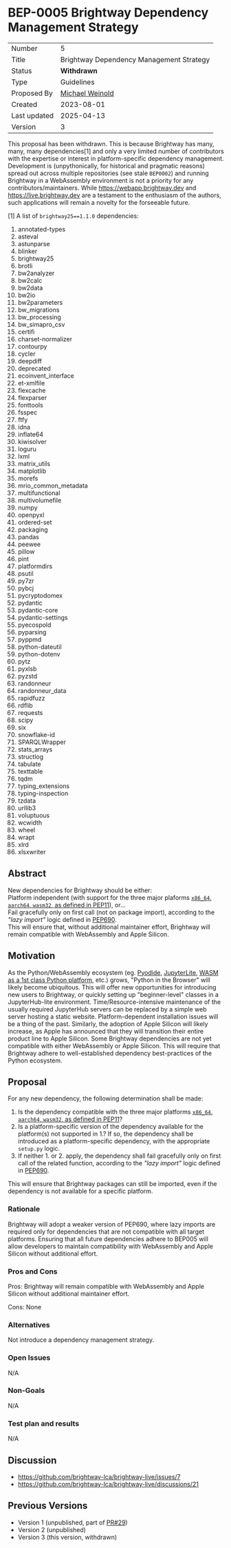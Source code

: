 # BEP-0005 Brightway Dependency Management Strategy

| | |
| - | - |
| Number | 5 |
| Title | Brightway Dependency Management Strategy |
| Status | **Withdrawn** |
| Type | Guidelines |
| Proposed By | [Michael Weinold](mailto:dev@weinold.ch) |
| Created | 2023-08-01 |
| Last updated | 2025-04-13 |
| Version | 3 |

This proposal has been withdrawn. This is because Brightway has many, many, many dependencies[1] and only a very limited number of contributors with the expertise or interest in platform-specific dependency management. Development is (unpythonically, for historical and pragmatic reasons) spread out across multiple repositories (see stale `BEP0002`) and running Brightway in a WebAssembly environment is not a priority for any contributors/maintainers. While https://webapp.brightway.dev and https://live.brightway.dev are a testament to the enthusiasm of the authors, such applications will remain a novelty for the forseeable future.

[1] A list of `brightway25==1.1.0` dependencies:

1. annotated-types
2. asteval
3. astunparse
4. blinker
5. brightway25
6. brotli
7. bw2analyzer
8. bw2calc
9. bw2data
10. bw2io
11. bw2parameters
12. bw_migrations
13. bw_processing
14. bw_simapro_csv
15. certifi
16. charset-normalizer
17. contourpy
18. cycler
19. deepdiff
20. deprecated
21. ecoinvent_interface
22. et-xmlfile
23. flexcache
24. flexparser
25. fonttools
26. fsspec
27. ftfy
28. idna
29. inflate64
30. kiwisolver
31. loguru
32. lxml
33. matrix_utils
34. matplotlib
35. morefs
36. mrio_common_metadata
37. multifunctional
38. multivolumefile
39. numpy
40. openpyxl
41. ordered-set
42. packaging
43. pandas
44. peewee
45. pillow
46. pint
47. platformdirs
48. psutil
49. py7zr
50. pybcj
51. pycryptodomex
52. pydantic
53. pydantic-core
54. pydantic-settings
55. pyecospold
56. pyparsing
57. pyppmd
58. python-dateutil
59. python-dotenv
60. pytz
61. pyxlsb
62. pyzstd
63. randonneur
64. randonneur_data
65. rapidfuzz
66. rdflib
67. requests
68. scipy
69. six
70. snowflake-id
71. SPARQLWrapper
72. stats_arrays
73. structlog
74. tabulate
75. texttable
76. tqdm
77. typing_extensions
78. typing-inspection
79. tzdata
80. urllib3
81. voluptuous
82. wcwidth
83. wheel
84. wrapt
85. xlrd
86. xlsxwriter

## Abstract

New dependencies for Brightway should be either: \
Platform independent (with support for the three major plaforms [`x86_64`, `aarch64`, `wasm32`, as defined in  PEP11](https://peps.python.org/pep-0011/)), or... \
Fail gracefully only on first call (not on package import), according to the _"lazy import"_ logic defined in [PEP690](https://peps.python.org/pep-0690/). \
This will ensure that, without additional maintainer effort, Brightway will remain compatible with WebAssembly and Apple Silicon.

## Motivation

As the Python/WebAssembly ecosystem (eg. [Pyodide](https://pyodide.org/en/stable/), [JupyterLite](https://jupyterlite.readthedocs.io/en/stable/), [WASM as a 1st class Python platform](https://discuss.python.org/t/make-wasm-a-1st-class-platform-in-the-python-ecosystem/21798), etc.) grows, "Python in the Browser" will likely become ubiquitous. This will offer new opportunities for introducing new users to Brightway, or quickly setting up "beginner-level" classes in a JupyterHub-lite environment. Time/Resource-intensive maintenance of the usually required JupyterHub servers can be replaced by a simple web server hosting a static website. Platform-dependent installation issues will be a thing of the past. Similarly, the adoption of Apple Silicon will likely increase, as Apple has announced that they will transition their entire product line to Apple Silicon. Some Brightway dependencies are not yet compatible with either WebAssembly or Apple Silicon. This will require that Brightway adhere to well-established dependency best-practices of the Python ecosystem. 

## Proposal

For any new dependency, the following determination shall be made:

1. Is the dependency compatible with the three major platforms [`x86_64`, `aarch64`, `wasm32`, as defined in  PEP11](https://peps.python.org/pep-0011/)?
2. Is a platform-specific version of the dependency available for the platform(s) not supported in 1.? If so, the dependency shall be introduced as a platform-specific dependency, with the appropriate `setup.py` logic.
2. If neither 1. or 2. apply, the dependency shall fail gracefully only on first call of the related function, according to the _"lazy import"_ logic defined in [PEP690](https://peps.python.org/pep-0690/).

This will ensure that Brightway packages can still be imported, even if the dependency is not available for a specific platform.

### Rationale

Brightway will adopt a weaker version of PEP690, where lazy imports are required only for dependencies that are not compatible with all target platforms. Ensuring that all future dependencies adhere to BEP005 will allow developers to maintain compatibility with WebAssembly and Apple Silicon without additional effort.

### Pros and Cons

Pros: Brightway will remain compatible with WebAssembly and Apple Silicon without additional maintainer effort.

Cons: None

### Alternatives

Not introduce a dependency management strategy.

### Open Issues

N/A

### Non-Goals

N/A

### Test plan and results

N/A

## Discussion

- https://github.com/brightway-lca/brightway-live/issues/7
- https://github.com/brightway-lca/brightway-live/discussions/21

## Previous Versions

- Version 1 (unpublished, part of [PR#29](https://github.com/brightway-lca/enhancement-proposals/pull/29))
- Version 2 (unpublished)
- Version 3 (this version, withdrawn)